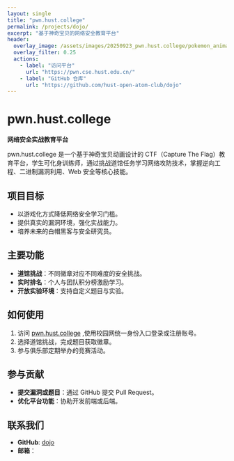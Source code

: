 ```yaml
---
layout: single
title: "pwn.hust.college"
permalink: /projects/dojo/
excerpt: "基于神奇宝贝的网络安全教育平台"
header:
  overlay_image: /assets/images/20250923_pwn.hust.college/pokemon_animation.png
  overlay_filter: 0.25
  actions:
    - label: "访问平台"
      url: "https://pwn.cse.hust.edu.cn/"
    - label: "GitHub 仓库"
      url: "https://github.com/hust-open-atom-club/dojo"
---
```


# pwn.hust.college

**网络安全实战教育平台**

pwn.hust.college 是一个基于神奇宝贝动画设计的 CTF（Capture The Flag）教育平台，学生可化身训练师，通过挑战道馆任务学习网络攻防技术，掌握逆向工程、二进制漏洞利用、Web 安全等核心技能。

## 项目目标
- 以游戏化方式降低网络安全学习门槛。
- 提供真实的漏洞环境，强化实战能力。
- 培养未来的白帽黑客与安全研究员。

## 主要功能
- **道馆挑战**：不同徽章对应不同难度的安全挑战。
- **实时排名**：个人与团队积分榜激励学习。
- **开放实验环境**：支持自定义题目与实验。

## 如何使用
1. 访问 [pwn.hust.college](https://pwn.cse.hust.edu.cn/) ,使用校园网统一身份入口登录或注册账号。
2. 选择道馆挑战，完成题目获取徽章。
3. 参与俱乐部定期举办的竞赛活动。

## 参与贡献
- **提交漏洞或题目**：通过 GitHub 提交 Pull Request。
- **优化平台功能**：协助开发前端或后端。

## 联系我们
- **GitHub**: [dojo](https://github.com/hust-open-atom-club/dojo)
- **邮箱**：